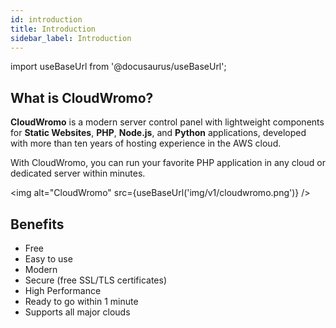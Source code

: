 ```yaml
---
id: introduction
title: Introduction
sidebar_label: Introduction
---
```


import useBaseUrl from '@docusaurus/useBaseUrl';

## What is CloudWromo?

**CloudWromo** is a modern server control panel with lightweight components for **Static Websites**, **PHP**, **Node.js**, and **Python** applications,
developed with more than ten years of hosting experience in the AWS cloud.

With CloudWromo, you can run your favorite PHP application in any cloud or dedicated server within minutes.

<img alt="CloudWromo" src={useBaseUrl('img/v1/cloudwromo.png')} />

## Benefits

- Free
- Easy to use
- Modern
- Secure (free SSL/TLS certificates)
- High Performance
- Ready to go within 1 minute
- Supports all major clouds